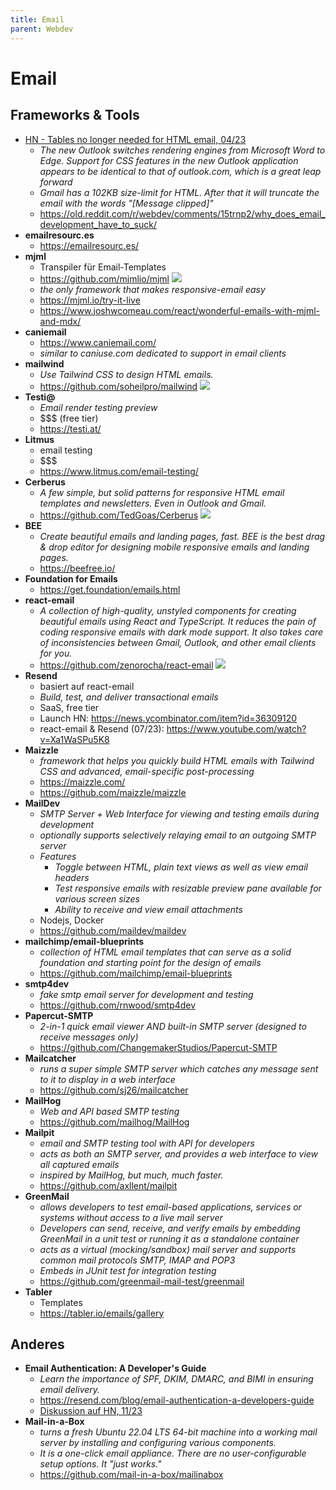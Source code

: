 ```yaml
---
title: Email
parent: Webdev
---
```


# Email

## Frameworks & Tools
- [HN - Tables no longer needed for HTML email, 04/23](https://news.ycombinator.com/item?id=35497799)
  - *The new Outlook switches rendering engines from Microsoft Word to Edge. Support for CSS features in the new Outlook application appears to be identical to that of outlook.com, which is a great leap forward*
  - *Gmail has a 102KB size-limit for HTML. After that it will truncate the email with the words "[Message clipped]"*
  - <https://old.reddit.com/r/webdev/comments/15trnp2/why_does_email_development_have_to_suck/>
- **emailresourc.es**
  - <https://emailresourc.es/>
- **mjml**
  - Transpiler für Email-Templates 
  - <https://github.com/mjmlio/mjml> <img loading="lazy" src="https://img.shields.io/github/stars/mjmlio/mjml?style=flat-square"/>
  - *the only framework that makes responsive-email easy*
  - <https://mjml.io/try-it-live>
  - <https://www.joshwcomeau.com/react/wonderful-emails-with-mjml-and-mdx/>
- **caniemail**
  - <https://www.caniemail.com/>
  - *similar to caniuse.com dedicated to support in email clients*
- **mailwind**
  - *Use Tailwind CSS to design HTML emails.* 
  - <https://github.com/soheilpro/mailwind> <img loading="lazy" src="https://img.shields.io/github/stars/soheilpro/mailwind?style=flat-square"/>
- **Testi@**
  - *Email render testing preview*
  - $$$ (free tier)
  - <https://testi.at/>
- **Litmus**
  - email testing
  - $$$
  - <https://www.litmus.com/email-testing/>
- **Cerberus**
  - *A few simple, but solid patterns for responsive HTML email templates and newsletters. Even in Outlook and Gmail.*
  - <https://github.com/TedGoas/Cerberus> <img loading="lazy" src="https://img.shields.io/github/stars/TedGoas/Cerberus?style=flat-square"/>
- **BEE**
  - *Create beautiful emails and landing pages, fast. BEE is the best drag & drop editor for designing mobile responsive emails and landing pages.* 
  - <https://beefree.io/>
- **Foundation for Emails**
  - <https://get.foundation/emails.html>
- **react-email**
  - *A collection of high-quality, unstyled components for creating beautiful emails using React and TypeScript. It reduces the pain of coding responsive emails with dark mode support. It also takes care of inconsistencies between Gmail, Outlook, and other email clients for you.* 
  - <https://github.com/zenorocha/react-email> <img loading="lazy" src="https://img.shields.io/github/stars/react-email?style=flat-square"/>
- **Resend**
  - basiert auf react-email
  - *Build, test, and deliver transactional emails*
  - SaaS, free tier
  - Launch HN: <https://news.ycombinator.com/item?id=36309120>
  - react-email & Resend (07/23): <https://www.youtube.com/watch?v=Xa1WaSPu5K8>
- **Maizzle**
  - *framework that helps you quickly build HTML emails with Tailwind CSS and advanced, email-specific post-processing* 
  - <https://maizzle.com/>
  - <https://github.com/maizzle/maizzle>
- **MailDev**
  - *SMTP Server + Web Interface for viewing and testing emails during development*
  - *optionally supports selectively relaying email to an outgoing SMTP server*
  - *Features*
    - *Toggle between HTML, plain text views as well as view email headers*
    - *Test responsive emails with resizable preview pane available for various screen sizes*
    - *Ability to receive and view email attachments*
  - Nodejs, Docker
  - <https://github.com/maildev/maildev>
- **mailchimp/email-blueprints**
  - *collection of HTML email templates that can serve as a solid foundation and starting point for the design of emails*
  - <https://github.com/mailchimp/email-blueprints>
- **smtp4dev**
  - *fake smtp email server for development and testing* 
  - <https://github.com/rnwood/smtp4dev>
- **Papercut-SMTP**
  - *2-in-1 quick email viewer AND built-in SMTP server (designed to receive messages only)*
  - <https://github.com/ChangemakerStudios/Papercut-SMTP> 
- **Mailcatcher**
  - *runs a super simple SMTP server which catches any message sent to it to display in a web interface* 
  - <https://github.com/sj26/mailcatcher> 
- **MailHog**
  - *Web and API based SMTP testing* 
  - <https://github.com/mailhog/MailHog>
- **Mailpit**
  - *email and SMTP testing tool with API for developers*
  - *acts as both an SMTP server, and provides a web interface to view all captured emails*
  - *inspired by MailHog, but much, much faster.*
  - <https://github.com/axllent/mailpit>
- **GreenMail**
  - *allows developers to test email-based applications, services or systems without access to a live mail server*
  - *Developers can send, receive, and verify emails by embedding GreenMail in a unit test or running it as a standalone container*
  - *acts as a virtual (mocking/sandbox) mail server and supports common mail protocols SMTP, IMAP and POP3*
  - *Embeds in JUnit test for integration testing*
  - <https://github.com/greenmail-mail-test/greenmail>
- **Tabler**
  - Templates 
  - <https://tabler.io/emails/gallery> 


## Anderes
- **Email Authentication: A Developer's Guide**
  - *Learn the importance of SPF, DKIM, DMARC, and BIMI in ensuring email delivery.* 
  - <https://resend.com/blog/email-authentication-a-developers-guide>
  - [Diskussion auf HN, 11/23](https://news.ycombinator.com/item?id=38406478)
- **Mail-in-a-Box**
  - *turns a fresh Ubuntu 22.04 LTS 64-bit machine into a working mail server by installing and configuring various components.*
  - *It is a one-click email appliance. There are no user-configurable setup options. It "just works."*
  - <https://github.com/mail-in-a-box/mailinabox> 
